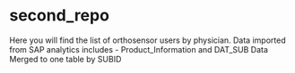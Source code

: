# second_repo
Here you will find the list of orthosensor users by physician.
Data imported from SAP analytics includes - Product_Information and DAT_SUB
Data Merged to one table by SUBID
